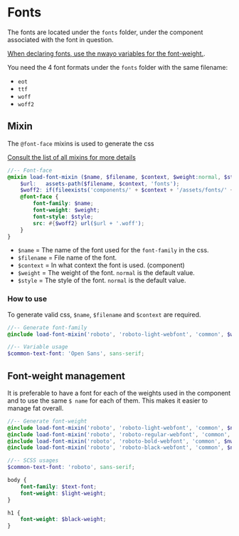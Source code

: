 # Fonts
The fonts are located under the `fonts` folder, under the component associated with the font in question.

[When declaring fonts, use the nwayo variables for the font-weight.](../../packages/toolbox/styles/_variables.scss).

You need the 4 font formats under the `fonts` folder with the same filename:
- `eot`
- `ttf`
- `woff`
- `woff2`

## Mixin
The `@font-face` mixins is used to generate the css

[Consult the list of all mixins for more details](configurations/mixins.md)

```scss
//-- Font-face
@mixin load-font-mixin ($name, $filename, $context, $weight:normal, $style:normal) {
	$url:   assets-path($filename, $context, 'fonts');
	$woff2: if(fileexists('components/' + $context + '/assets/fonts/' + $filename + '.woff2'), url($url + '.woff2') format('woff2') + ',', '');
	@font-face {
		font-family: $name;
		font-weight: $weight;
		font-style: $style;
		src: #{$woff2} url($url + '.woff');
	}
}
```
- `$name` = The name of the font used for the `font-family` in the css.
- `$filename` = File name of the font.
- `$context` = In what context the font is used. (component)
- `$weight` = The weight of the font. `normal` is the default value.
- `$style` = The style of the font. `normal` is the default value.

### How to use
To generate valid css, `$name`, `$filename` and `$context` are required.
```scss
//-- Generate font-family
@include load-font-mixin('roboto', 'roboto-light-webfont', 'common', $weight:$light-weight);

//-- Variable usage
$common-text-font: 'Open Sans', sans-serif;
```

## Font-weight management
It is preferable to have a font for each of the weights used in the component and to use the same `$ name` for each of them. This makes it easier to manage fat overall.

```scss
//-- Generate font-weight
@include load-font-mixin('roboto', 'roboto-light-webfont', 'common', $nwayo-light-weight);
@include load-font-mixin('roboto', 'roboto-regular-webfont', 'common', $nwayo-normal-weight);
@include load-font-mixin('roboto', 'roboto-bold-webfont', 'common', $nwayo-bold-weight);
@include load-font-mixin('roboto', 'roboto-black-webfont', 'common', $nwayo-black-weight);

//-- SCSS usages
$common-text-font: 'roboto', sans-serif;

body {
	font-family: $text-font;
	font-weight: $light-weight;
}

h1 {
	font-weight: $black-weight;
}
```
